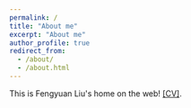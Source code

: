 ```yaml
---
permalink: /
title: "About me"
excerpt: "About me"
author_profile: true
redirect_from: 
  - /about/
  - /about.html
---
```


This is Fengyuan Liu's home on the web! [\[CV\]](https://uwFengyuan.github.io/files/Fengyuan_Liu_CV.pdf). 
